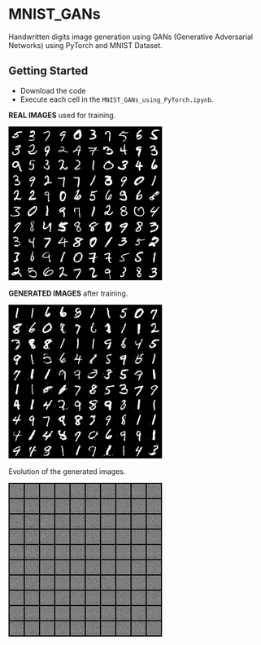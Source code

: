 # MNIST_GANs

Handwritten digits image generation using GANs (Generative Adversarial Networks) using PyTorch and MNIST Dataset.

## Getting Started

- Download the code
- Execute each cell in the `MNIST_GANs_using_PyTorch.ipynb`.

**REAL IMAGES** used for training.

![](samples/real_images.png)

**GENERATED IMAGES** after training.

![](samples/fake_images-0300.png)

Evolution of the generated images.

![](gan_training_gif.gif)
